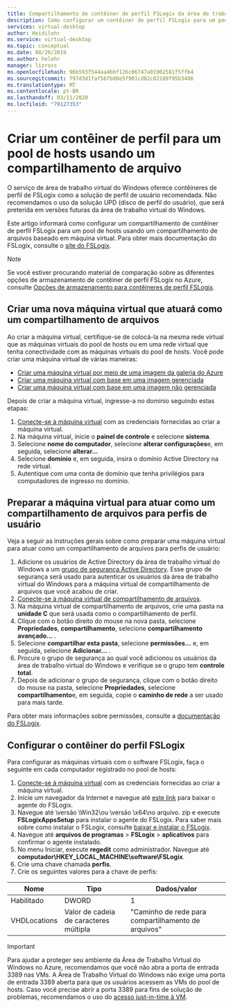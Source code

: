 ```yaml
---
title: Compartilhamento de contêiner de perfil FSLogix da área de trabalho virtual do Windows – Azure
description: Como configurar um contêiner de perfil FSLogix para um pool de hosts de área de trabalho virtual do Windows usando um compartilhamento de arquivos baseado em máquina virtual.
services: virtual-desktop
author: Heidilohr
ms.service: virtual-desktop
ms.topic: conceptual
ms.date: 08/20/2019
ms.author: helohr
manager: lizross
ms.openlocfilehash: 96b593f544aa4bbf126c06747a01902581f5ffb4
ms.sourcegitcommit: f97d3d1faf56fb80e5f901cd82c02189f95b3486
ms.translationtype: MT
ms.contentlocale: pt-BR
ms.lasthandoff: 03/11/2020
ms.locfileid: "79127353"
---
```

# <a name="create-a-profile-container-for-a-host-pool-using-a-file-share"></a>Criar um contêiner de perfil para um pool de hosts usando um compartilhamento de arquivo

O serviço de área de trabalho virtual do Windows oferece contêineres de perfil de FSLogix como a solução de perfil de usuário recomendada. Não recomendamos o uso da solução UPD (disco de perfil do usuário), que será preterida em versões futuras da área de trabalho virtual do Windows.

Este artigo informará como configurar um compartilhamento de contêiner de perfil FSLogix para um pool de hosts usando um compartilhamento de arquivos baseado em máquina virtual. Para obter mais documentação do FSLogix, consulte o [site do FSLogix](https://docs.fslogix.com/).

>[!NOTE]
>Se você estiver procurando material de comparação sobre as diferentes opções de armazenamento de contêiner de perfil FSLogix no Azure, consulte [Opções de armazenamento para contêineres de perfil FSLogix](store-fslogix-profile.md).

## <a name="create-a-new-virtual-machine-that-will-act-as-a-file-share"></a>Criar uma nova máquina virtual que atuará como um compartilhamento de arquivos

Ao criar a máquina virtual, certifique-se de colocá-la na mesma rede virtual que as máquinas virtuais do pool de hosts ou em uma rede virtual que tenha conectividade com as máquinas virtuais do pool de hosts. Você pode criar uma máquina virtual de várias maneiras:

- [Criar uma máquina virtual por meio de uma imagem da galeria do Azure](../virtual-machines/windows/quick-create-portal.md#create-virtual-machine)
- [Criar uma máquina virtual com base em uma imagem gerenciada](../virtual-machines/windows/create-vm-generalized-managed.md)
- [Criar uma máquina virtual com base em uma imagem não gerenciada](https://github.com/Azure/azure-quickstart-templates/tree/master/101-vm-from-user-image)

Depois de criar a máquina virtual, ingresse-a no domínio seguindo estas etapas:

1. [Conecte-se à máquina virtual](../virtual-machines/windows/quick-create-portal.md#connect-to-virtual-machine) com as credenciais fornecidas ao criar a máquina virtual.
2. Na máquina virtual, inicie o **painel de controle** e selecione **sistema**.
3. Selecione **nome do computador**, selecione **alterar configurações**e, em seguida, selecione **alterar...**
4. Selecione **domínio** e, em seguida, insira o domínio Active Directory na rede virtual.
5. Autentique com uma conta de domínio que tenha privilégios para computadores de ingresso no domínio.

## <a name="prepare-the-virtual-machine-to-act-as-a-file-share-for-user-profiles"></a>Preparar a máquina virtual para atuar como um compartilhamento de arquivos para perfis de usuário

Veja a seguir as instruções gerais sobre como preparar uma máquina virtual para atuar como um compartilhamento de arquivos para perfis de usuário:

1. Adicione os usuários de Active Directory da área de trabalho virtual do Windows a um [grupo de segurança Active Directory](/windows/security/identity-protection/access-control/active-directory-security-groups/). Esse grupo de segurança será usado para autenticar os usuários da área de trabalho virtual do Windows para a máquina virtual de compartilhamento de arquivos que você acabou de criar.
2. [Conecte-se à máquina virtual de compartilhamento de arquivos](../virtual-machines/windows/quick-create-portal.md#connect-to-virtual-machine).
3. Na máquina virtual de compartilhamento de arquivos, crie uma pasta na **unidade C** que será usada como o compartilhamento de perfil.
4. Clique com o botão direito do mouse na nova pasta, selecione **Propriedades**, **compartilhamento**, selecione **compartilhamento avançado...** .
5. Selecione **compartilhar esta pasta**, selecione **permissões...** e, em seguida, selecione **Adicionar...** .
6. Procure o grupo de segurança ao qual você adicionou os usuários da área de trabalho virtual do Windows e verifique se o grupo tem **controle total**.
7. Depois de adicionar o grupo de segurança, clique com o botão direito do mouse na pasta, selecione **Propriedades**, selecione **compartilhamento**e, em seguida, copie o **caminho de rede** a ser usado para mais tarde.

Para obter mais informações sobre permissões, consulte a [documentação do FSLogix](/fslogix/fslogix-storage-config-ht/).

## <a name="configure-the-fslogix-profile-container"></a>Configurar o contêiner do perfil FSLogix

Para configurar as máquinas virtuais com o software FSLogix, faça o seguinte em cada computador registrado no pool de hosts:

1. [Conecte-se à máquina virtual](../virtual-machines/windows/quick-create-portal.md#connect-to-virtual-machine) com as credenciais fornecidas ao criar a máquina virtual.
2. Inicie um navegador da Internet e navegue até [este link](https://go.microsoft.com/fwlink/?linkid=2084562) para baixar o agente do FSLogix.
3. Navegue até \\versão \\Win32\\ou \\versão \\x64\\no arquivo. zip e execute **FSLogixAppsSetup** para instalar o agente do FSLogix.  Para saber mais sobre como instalar o FSLogix, consulte [baixar e instalar o FSLogix](/fslogix/install-ht/).
4. Navegue até **arquivos de programas** > **FSLogix** > **aplicativos** para confirmar o agente instalado.
5. No menu Iniciar, execute **regedit** como administrador. Navegue até **computador\\HKEY_LOCAL_MACHINE\\software\\FSLogix**.
6. Crie uma chave chamada **perfis**.
7. Crie os seguintes valores para a chave de perfis:

| Nome                | Tipo               | Dados/valor                        |
|---------------------|--------------------|-----------------------------------|
| Habilitado             | DWORD              | 1                                 |
| VHDLocations        | Valor de cadeia de caracteres múltipla | "Caminho de rede para compartilhamento de arquivos"     |

>[!IMPORTANT]
>Para ajudar a proteger seu ambiente da Área de Trabalho Virtual do Windows no Azure, recomendamos que você não abra a porta de entrada 3389 nas VMs. A Área de Trabalho Virtual do Windows não exige uma porta de entrada 3389 aberta para que os usuários acessem as VMs do pool de hosts. Caso você precise abrir a porta 3389 para fins de solução de problemas, recomendamos o uso do [acesso just-in-time à VM](../security-center/security-center-just-in-time.md).

